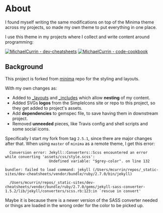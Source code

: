 # About

I found myself writing the same modifications on top of the Minima theme across my projects, so made my own theme to put everything in one place.

I use this theme in my projects where I collect and write content around programming:

[![MichaelCurrin - dev-cheatsheets](https://img.shields.io/static/v1?label=MichaelCurrin&message=dev-cheatsheets&color=blue&logo=github)](https://github.com/MichaelCurrin/dev-cheatsheets)
[![MichaelCurrin - code-cookbook](https://img.shields.io/static/v1?label=MichaelCurrin&message=code-cookbook&color=blue&logo=github)](https://github.com/MichaelCurrin/code-cookbook)


## Background

This project is forked from [minima](https://github.com/jekyll/minima) repo for the styling and layouts.

With my own changes as:

- Added to [\_layouts](/_layouts/) and [\_includes](/_includes/) which allow **nesting** of my content.
- Added SVGs **logos** from the SimpleIcons site or repo to this project, so they get added to project's assets.
- Add **dependencies** to gemspec file, to save having them in downstream project.
- Removed **unneeded** pieces, like Travis config and shell scripts and some social icons.

Specifically I start my fork from tag `2.5.1`, since there are major changes after that. When using `master` of `minima` as a remote theme, I get this error:

```
  Conversion error: Jekyll::Converters::Scss encountered an error while converting 'assets/css/style.scss':
                    Undefined variable: "$grey-color". on line 132

bundler: failed to load command: jekyll (/Users/mcurrin/repos/_static-sites/dev-cheatsheets/vendor/bundle/ruby/2.7.0/bin/jekyll)

  /Users/mcurrin/repos/_static-sites/dev-cheatsheets/vendor/bundle/ruby/2.7.0/gems/jekyll-sass-converter-1.5.2/lib/jekyll/converters/scss.rb:123:in `rescue in convert'
```

Maybe it is because there is a newer version of the SASS converter needed or things are loaded in the wrong order for the color to be picked up.
